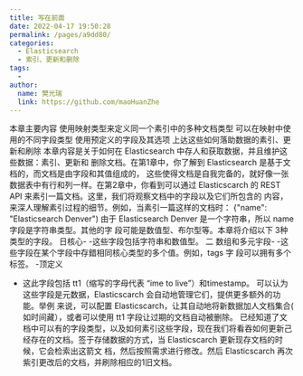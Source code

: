 ```yaml
---
title: 写在前面
date: 2022-04-17 19:50:28
permalink: /pages/a9dd80/
categories:
  - Elasticsearch
  - 索引、更新和删除
tags:
  - 
author: 
  name: 樊光瑞
  link: https://github.com/maoHuanZhe
---
```

本章主要内容
使用映射类型来定义同一个素引中的多种文档类型
可以在映射中使用的不同字段类型
使用预定义的字段及其选项
上达这些如何落助数据的素引、更新和刷除
本章内容是关于如何在 Elasticsearch 中存人和获取数据，并且维护这些数据：素引、更新和
删除文档。在第1章中，你了解到 Elasticsearch 是基于文档的，而文档是由字段和其值组成的，
这些使得文档是自我完备的，就好像一张数据表中有行和列一样。在第2章中，你看到可以通过
Elasticscarch 的 REST API 来素引一篇文档。这里，我们将观察文档中的字段以及它们所包含的
内容，来深人理解素引过程的细节。例如，当素引一篇这样的文档时：
{"name": "Elasticsearch Denver")
由于 Elasticsearch Denver 是一个字符串，所以 name 字段是字符串类型。其他的字
段可能是数值型、布尔型等。本章将介绍以下 3种类型的字段。
日核心-
-这些字段包括字符串和数值型。
二 数组和多元宇段-
-这些字段在某个字段中存錯相同核心类型的多个值。例如，tags 字
段可以拥有多个标签。
-顶定义
- 这此字段包括 tt1（缩写的字母代表 “ime to live”）和timestamp。
可以认为这些字段是元数据，Elasticscarch 会自动地管理它们，提供更多额外的功能。举例
来说，可以配置 Elasticscarch，让其自动地将新数据加人文档集合( 如时间藏），或者可以使用 tt1
字段让过期的文档自动被删除。
已经知道了文档中可以有的字段类型，以及如何素引这些字段，现在我们将看吞如何更新己
经存在的文档。签于存储数据的方式，当 Elasticscarch 更新现存文档的时候，它会检索出这箭文
档，然后按照需求进行修改。然后 Elasticscarch 再次紫引更改后的文档，并刷除相应的1旧文档。